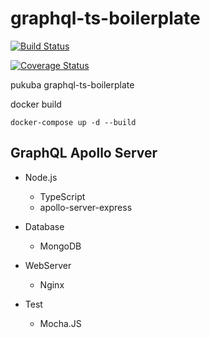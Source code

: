 # graphql-ts-boilerplate

[![Build Status](https://travis-ci.com/SW-Maestro-TeamGDB/Pentatonic-Backend.svg?branch=develop)](https://travis-ci.com/SW-Maestro-TeamGDB/Pentatonic-Backend)

[![Coverage Status](https://coveralls.io/repos/github/SW-Maestro-TeamGDB/Pentatonic-Backend/badge.svg?branch=develop)](https://coveralls.io/github/SW-Maestro-TeamGDB/Pentatonic-Backend?branch=develop)

pukuba graphql-ts-boilerplate


docker build
``` docker
docker-compose up -d --build
```

## GraphQL Apollo Server 
- Node.js
    - TypeScript
    - apollo-server-express
    
- Database
    - MongoDB

- WebServer
    - Nginx

- Test
    - Mocha.JS